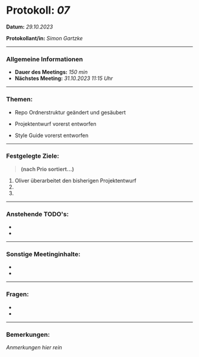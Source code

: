 # Protokoll: *07*


**Datum:** *29.10.2023*

**Protokollant/in:** *Simon Gartzke*

---

### Allgemeine Informationen
- **Dauer des Meetings:** *150 min*
- **Nächstes Meeting:** *31.10.2023 11:15 Uhr*

---

### Themen:
- Repo Ordnerstruktur geändert und gesäubert

- Projektentwurf vorerst entworfen

- Style Guide vorerst entworfen 
---

### Festgelegte Ziele:
> **(nach Prio sortiert...)**

1. Oliver überarbeitet den bisherigen Projektentwurf 
2. 
3. 

---

### Anstehende TODO's:
- 
- 


---

### Sonstige Meetinginhalte:
-   
-   

---

### Fragen:
- 
-  

---

### Bemerkungen:
*Anmerkungen hier rein*

